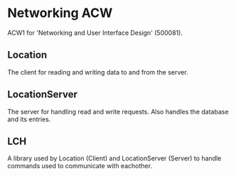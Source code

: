 # Networking ACW

ACW1 for 'Networking and User Interface Design' (500081).

## Location

The client for reading and writing data to and from the server.

## LocationServer

The server for handling read and write requests. Also handles the database
and its entries.

## LCH

A library used by Location (Client) and LocationServer (Server) to handle
commands used to communicate with eachother.
